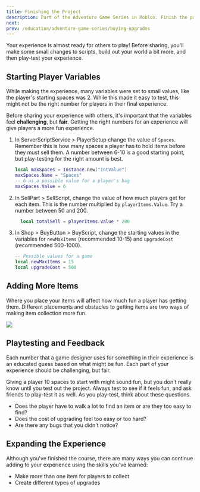 ```yaml
---
title: Finishing the Project
description: Part of the Adventure Game Series in Roblox. Finish the project by adjusting scripts.
next:
prev: /education/adventure-game-series/buying-upgrades
---
```


Your experience is almost ready for others to play! Before sharing, you'll make some small changes to scripts, build out your world a bit more, and then play-test your experience.

## Starting Player Variables

While making the experience, many variables were set to small values, like the player's starting spaces was 2. While this made it easy to test, this might not be the right number for players in their final experience.

Before sharing your experience with others, it's important that the variables feel **challenging**, but **fair**. Getting the right numbers for an experience will give players a more fun experience.

1. In ServerScriptService > PlayerSetup change the value of `Spaces`. Remember this is how many spaces a player has to hold items before they must sell them. A number between 6-10 is a good starting point, but play-testing for the right amount is best.

   ```lua
   local maxSpaces = Instance.new("IntValue")
   maxSpaces.Name = "Spaces"
   -- 6 as a possible value for a player's bag
   maxSpaces.Value = 6
   ```

2. In SellPart > SellScript, change the value of how much players get for each item. This is the number multiplied by `playerItems.Value`. Try a number between 50 and 200.

   ```lua
     local totalSell = playerItems.Value * 200
   ```

3. In Shop > BuyButton > BuyScript, change the starting values in the variables for `newMaxItems` (recommended 10-15) and `upgradeCost` (recommended 500-1000).

   ```lua
   -- Possible values for a game
   local newMaxItems = 15
   local upgradeCost = 500
   ```

## Adding More Items

Where you place your items will affect how much fun a player has getting them. Different placements and obstacles to getting items are two ways of making item collection more fun.

<img src="../../assets/education/adventure-game-series/map-crystals.jpg" />

## Playtesting and Feedback

Each number that a game designer uses for something in their experience is an educated guess based on what might be fun. Each part of your experience should be challenging, but fair.

Giving a player 10 spaces to start with might sound fun, but you don't really know until you test out the project. Always test to see if it feels fun, and ask friends to play-test it as well. As you play-test, think about these questions.

- Does the player have to walk a lot to find an item or are they too easy to find?
- Does the cost of upgrading feel too easy or too hard?
- Are there any bugs that you didn't notice?

## Expanding the Experience

Although you've finished the course, there are many ways you can continue adding to your experience using the skills you've learned:

- Make more than one item for players to collect
- Create different types of upgrades
